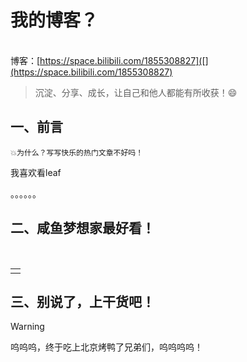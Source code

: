 # 我的博客？
<br/>博客：[https://space.bilibili.com/1855308827]([](https://space.bilibili.com/1855308827)

>沉淀、分享、成长，让自己和他人都能有所收获！😄

## 一、前言

`💥为什么？写写快乐的热门文章不好吗！`

我喜欢看leaf

。。。。。。

## 二、咸鱼梦想家最好看！

​         

[](https://www.bilibili.com/video/BV1a5sQeQEdy)

|      |
| :--: |
|      |

## 三、别说了，上干货吧！

> [!WARNING]
>
> 呜呜呜，终于吃上北京烤鸭了兄弟们，呜呜呜呜！
